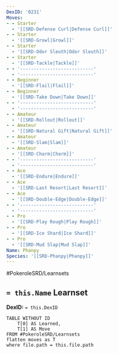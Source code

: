 ```yaml
---
DexID: '0231'
Moves:
- - Starter
  - '[[SRD-Defense Curl|Defense Curl]]'
- - Starter
  - '[[SRD-Growl|Growl]]'
- - Starter
  - '[[SRD-Odor Sleuth|Odor Sleuth]]'
- - Starter
  - '[[SRD-Tackle|Tackle]]'
- - '---------------------------'
  - '---------------------------'
- - Beginner
  - '[[SRD-Flail|Flail]]'
- - Beginner
  - '[[SRD-Take Down|Take Down]]'
- - '---------------------------'
  - '---------------------------'
- - Amateur
  - '[[SRD-Rollout|Rollout]]'
- - Amateur
  - '[[SRD-Natural Gift|Natural Gift]]'
- - Amateur
  - '[[SRD-Slam|Slam]]'
- - Amateur
  - '[[SRD-Charm|Charm]]'
- - '---------------------------'
  - '---------------------------'
- - Ace
  - '[[SRD-Endure|Endure]]'
- - Ace
  - '[[SRD-Last Resort|Last Resort]]'
- - Ace
  - '[[SRD-Double-Edge|Double-Edge]]'
- - '---------------------------'
  - '---------------------------'
- - Pro
  - '[[SRD-Play Rough|Play Rough]]'
- - Pro
  - '[[SRD-Ice Shard|Ice Shard]]'
- - Pro
  - '[[SRD-Mud Slap|Mud Slap]]'
Name: Phanpy
Species: '[[SRD-Phanpy|Phanpy]]'
---
```


#PokeroleSRD/Learnsets

## `= this.Name` Learnset

**DexID:** `= this.DexID`

```dataview
TABLE WITHOUT ID
    T[0] AS Learned,
    T[1] AS Move
FROM #PokeroleSRD/Learnsets
flatten moves as T
where file.path = this.file.path
```
